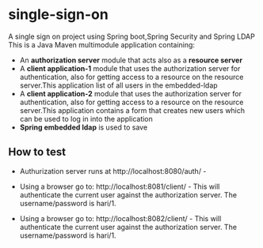 # single-sign-on
A single sign on project using Spring boot,Spring Security and Spring LDAP
This is a Java Maven multimodule application containing: 

* An **authorization server** module that acts also as a **resource server**
* A  **client application-1** module that uses the authorization server for authentication, also for getting access to a resource on the resource server.This application list of all users in the embedded-ldap
* A  **client application-2** module that uses the authorization server for authentication, also for getting access to a resource on the resource server.This application contains a form that creates new users which can be used to log in into the application
* **Spring embedded ldap** is used to save 
## How to test
* Authurization server runs at http://localhost:8080/auth/ -

* Using a browser go to: http://localhost:8081/client/ - This will authenticate the current user against
the authorization server. The username/password is hari/1.

* Using a browser go to: http://localhost:8082/client/ - This will authenticate the current user against
the authorization server. The username/password is hari/1.




